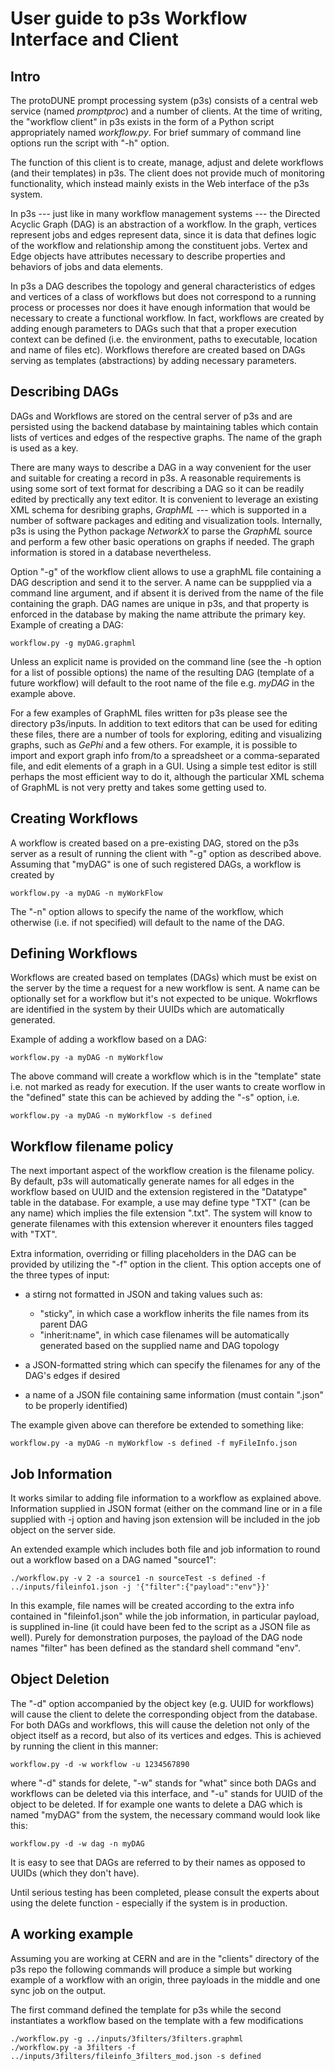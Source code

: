# User guide to p3s Workflow Interface and Client

## Intro
The protoDUNE prompt processing system (p3s) consists of a central
web service (named *promptproc*) and a number of clients.
At the time of writing, the "workflow client" in p3s exists
in the form of a Python script appropriately named *workflow.py*.
For brief summary of command line options run the script with "-h" option.

The function of this client is to create, manage, adjust and delete workflows
(and their templates) in p3s. The client does not provide much of monitoring functionality,
which instead mainly exists in the Web interface of the p3s system.

In p3s --- just like in many workflow management systems --- the Directed Acyclic Graph (DAG)
is an abstraction of a workflow. In the graph, vertices represent jobs and edges represent
data, since it is data that defines logic of the workflow and relationship among the
constituent jobs. Vertex and Edge objects have attributes necessary to describe
properties and behaviors of jobs and data elements.

In p3s a DAG describes the topology and general characteristics of edges and vertices of
a class of workflows but does not correspond to a running process or processes nor does
it have enough information that would be necessary to create a functional workflow. In fact,
workflows are created by adding enough parameters to DAGs such that that a proper execution
context can be defined (i.e. the environment, paths to executable, location and name of files etc).
Workflows therefore are created based on DAGs serving as templates (abstractions) by adding
necessary parameters.

## Describing DAGs
DAGs and Workflows are stored on the central server of p3s
and are persisted using the backend database by maintaining
tables which contain lists of vertices and edges of the
respective graphs. The name of the graph is used as a key.

There are many ways to describe a DAG in a way convenient for the user
and suitable for creating a record in p3s. A reasonable requirements is
using some sort of text format for describing a DAG so it can be
readily edited by prectically any text editor. It is convenient to leverage
an existing XML schema for desribing graphs, *GraphML* --- which is
supported in a number of software packages and editing and visualization
tools. Internally, p3s is using the Python package *NetworkX* to parse
the *GraphML* source and perform a few other basic operations on
graphs if needed. The graph information is stored in
a database nevertheless.

Option "-g" of the workflow client allows to use a graphML file
containing a DAG description and send it to the server. A name can
be suppplied via a command line argument, and if absent it is derived
from the name of the file containing the graph. DAG names are unique in p3s,
and that property is enforced in the database by making the name attribute
the primary key. Example of creating a DAG:

`workflow.py -g myDAG.graphml`

Unless an explicit name is provided on the command line (see the -h option
for a list of possible options) the name of the resulting DAG (template
of a future workflow) will default to the root name of the file e.g. _myDAG_
in the example above.

For a few examples of GraphML files written for p3s please see the directory
p3s/inputs. In addition to text editors that can be used for editing
these files, there are a number of tools for exploring, editing and visualizing
graphs, such as *GePhi* and a few others. For example, it is possible
to import and export graph info from/to a spreadsheet or a comma-separated
file, and edit elements of a graph in a GUI. Using a simple test editor
is still perhaps the most efficient way to do it, although the particular
XML schema of GraphML is not very pretty and takes some getting used to.


## Creating Workflows
A workflow is created based on a pre-existing DAG, stored on the p3s
server as a result of running the client with "-g" option as described
above. Assuming that "myDAG" is one of such registered DAGs, a workflow
is created by

`workflow.py -a myDAG -n myWorkFlow`

The "-n" option allows to specify the name of the workflow, which otherwise
(i.e. if not specified) will default to the name of the DAG.



## Defining Workflows
Workflows are created based on templates (DAGs) which must be
exist on the server by the time a request for a new workflow is sent.
A name can be optionally set for a workflow but it's not expected
to be unique. Wokrflows are identified in the system by their UUIDs which
are automatically generated.

Example of adding a workflow based on a DAG:

`workflow.py -a myDAG -n myWorkflow`

The above command will create a workflow which is in the "template" state i.e.
not marked as ready for execution. If the user wants to create worflow in
the "defined" state this can be achieved by adding the "-s" option, i.e.

`workflow.py -a myDAG -n myWorkflow -s defined`

## Workflow filename policy

The next important aspect of the workflow creation is the filename policy.
By default, p3s will automatically generate names for all edges in the workflow
based on UUID and the extension registered in the "Datatype" table in the database.
For example, a use may define type "TXT" (can be any name) which implies the file
extension ".txt". The system will know to generate filenames with this extension
wherever it enounters files tagged with "TXT".

Extra information, overriding or filling placeholders in the DAG can be provided
by utilizing the "-f" option in the client. This option accepts one of the three
types of input:

* a stirng not formatted in JSON and taking values such as:
   * "sticky", in which case a workflow inherits the file names from its parent DAG
   * "inherit:name", in which case filenames will be automatically generated based on the supplied name and DAG topology
      
* a JSON-formatted string which can specify the filenames for any of the DAG's edges if desired
* a name of a JSON file containing same information (must contain ".json" to be
properly identified)


The example given above can therefore be extended to something like:

`workflow.py -a myDAG -n myWorkflow -s defined -f myFileInfo.json`


## Job Information

It works similar to adding file information to a workflow as  explained above.
Information supplied in JSON format (either on the command line or in a file
supplied with -j option and having json extension will be included in the job object on the server side.

An extended example which includes both file and job information to round out a workflow based
on a DAG named "source1":

`./workflow.py -v 2 -a source1 -n sourceTest -s defined -f ../inputs/fileinfo1.json -j '{"filter":{"payload":"env"}}'`

In this example, file names will be created according to the extra info contained in "fileinfo1.json" while
the job information, in particular payload, is supplined in-line (it could have been fed to the script as a JSON
file as well). Purely for demonstration purposes, the payload of the DAG node names "filter" has been defined
as the standard shell command "env".


## Object Deletion
The "-d" option accompanied by the object key (e.g. UUID for workflows) will
cause the client to delete the corresponding object from the database.
For both DAGs and workflows, this will cause the deletion not only
of the object itself as a record, but also of its vertices and edges.
This is achieved by running the client in this manner:

`workflow.py -d -w workflow -u 1234567890`

where "-d" stands for delete, "-w" stands for "what" since both
DAGs and workflows can be deleted via this interface, and "-u"
stands for UUID of the object to be deleted. If for example one
wants to delete a DAG which is named "myDAG" from the system,
the necessary command would look like this:

`workflow.py -d -w dag -n myDAG`

It is easy to see that DAGs are referred to by their names as opposed to UUIDs
(which they don't have).

Until serious testing has been completed, please consult the experts
about using the delete function - especially if the system is in production.


## A working example
Assuming you are working at CERN and are in the "clients" directory of
the p3s repo the following commands will produce a simple but working
example of a workflow with an origin, three payloads in the middle and
one sync job on the output.

The first command defined the template for p3s while the second instantiates
a workflow based on the template with a few modifications

```
./workflow.py -g ../inputs/3filters/3filters.graphml 
./workflow.py -a 3filters -f ../inputs/3filters/fileinfo_3filters_mod.json -s defined
```
